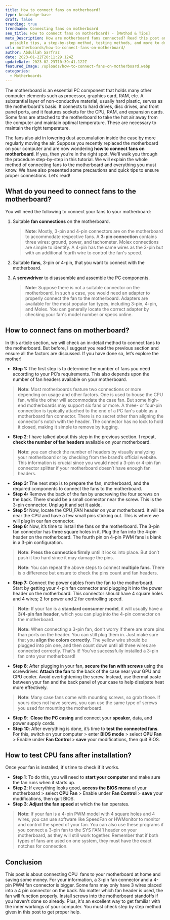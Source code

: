 ```yaml
---
title: How to connect fans on motherboard?
type: knowledge-base
draft: false
trending: true
trendname: Connecting fans on motherboard
seo_title: How to connect fans on motherboard? - [Method & Tips]
meta_Description: How are motherboard fans connected? Read this post and get all
  possible tips, a step-by-step method, testing methods, and more to do it.
url: motherboards/how-to-connect-fans-on-motherboard/
author: Abdullah Sarfraz
date: 2023-01-22T20:11:29.124Z
updateDate: 2023-02-23T10:39:41.122Z
featured_Image: /uploads/how-to-connect-fans-on-motherboard.webp
categories:
  - Motherboards
---
```

The motherboard is an essential PC component that holds many other computer elements such as processor, graphics card, RAM, etc. A substantial layer of non-conductive material, usually hard plastic, serves as the motherboard's basis. It connects to hard drives, disc drives, and front panel ports, and it features sockets for the CPU, RAM, and expansion cards. Some fans are attached to the motherboard to take the hot air away from the computer and maintain optimal temperature. These are necessary to maintain the right temperature. 

The fans also aid in lowering dust accumulation inside the case by more regularly moving the air. Suppose you recently replaced the motherboard on your computer and are now wondering **how to connect fans on motherboard**. If yes, then you’re in the right spot. We'll walk you through the procedure step-by-step in this tutorial. We will explain the whole method of connecting fans to the motherboard and everything you must know. We have also presented some precautions and quick tips to ensure proper connections. Let’s read!

## What do you need to connect fans to the motherboard?

You will need the following to connect your fans to your motherboard:

1. Suitable **fan connections** on the motherboard.

   > **Note**: Mostly, 3-pin and 4-pin connectors are on the motherboard to accommodate respective fans. A **3-pin connection** contains three wires: ground, power, and tachometer. Molex connections are simple to identify. A 4-pin has the same wires as the 3-pin but with an additional fourth wire to control the fan's speed.
2. Suitable **fans**, 3-pin or 4-pin, that you want to connect with the motherboard.
3. A **screwdriver** to disassemble and assemble the PC components.

   > **Note**: Suppose there is not a suitable connector on the motherboard. In such a case, you would need an adapter to properly connect the fan to the motherboard. Adapters are available for the most popular fan types, including 3-pin, 4-pin, and Molex. You can generally locate the correct adapter by checking your fan's model number or specs online.

## How to connect fans on motherboard?

In this article section, we will check an in-detail method to connect fans to the motherboard. But before, I suggest you read the previous section and ensure all the factors are discussed. If you have done so, let’s explore the mother!

* **Step 1:** The first step is to determine the number of fans you need according to your PC’s requirements. This also depends upon the number of fan headers available on your motherboard.

> **Note**: Most motherboards feature two connections or more depending on usage and other factors. One is used to house the CPU fan, while the other will accommodate the case fan. But some high-end motherboards may support six fans or more. A three- or four-pin connection is typically attached to the end of a PC fan's cable as a motherboard fan connector. There is no secret other than aligning the connector's notch with the header. The connector has no lock to hold it closed, making it simple to remove by tugging.

* **Step 2**: I have talked about this step in the previous section. I repeat, **check the number of fan headers** available on your motherboard. 

> **Note**: you can check the number of headers by visually analyzing your motherboard or by checking from the brand’s official website. This information is crucial since you would need a 3-pin or 4-pin fan connector splitter if your motherboard doesn’t have enough fan headers.

* **Step 3:** The next step is to prepare the fan, motherboard, and the required components to connect the fans to the motherboard.
* **Step 4:** Remove the back of the fan by unscrewing the four screws on the back. There should be a small connector near the screw. This is the 3-pin connector. Unplug it and set it aside.
* **Step 5:** Now, locate the CPU_FAN header on your motherboard. It will be near the CPU and have a few small pins sticking out. This is where we will plug in our fan connector.
* **Step 6:** Now, it’s time to install the fans on the motherboard. The 3-pin fan connector has three square holes in it. Plug the fan into the 4-pin header on the motherboard. The fourth pin on 4-pin PWM fans is blank in a 3-pin configuration.

> **Note**: **Press the connection firmly** until it locks into place. But don’t push it too hard since it may damage the pins.
>
> **Note**: You can repeat the above steps to connect **multiple fans**. There is o difference but ensure to check the pins count and fan headers.

* **Step 7:** Connect the power cables from the fan to the motherboard. Start by getting your 4-pin fan connector and plugging it into the power header on the motherboard. This connector should have 4 square holes and 4 wires; 2 for power and 2 for controlling speed.

> **Note:** If your fan is a **standard consumer model**, it will usually have a **3/4-pin fan header**, which you can plug into the 4-pin connector on the motherboard.
>
> **Note:** When connecting a 3-pin fan, don't worry if there are more pins than ports on the header. You can still plug them in. Just make sure that you **align the colors correctly**. The yellow wire should be plugged into pin one, and then count down until all three wires are connected correctly. That's it! You've successfully installed a 3-pin fan onto your motherboard!

* **Step 8**: After plugging in your fan, **secure the fan with screws** using the screwdriver. **Attach the fan** to the back of the case near your GPU and CPU cooler. Avoid overtightening the screw. Instead, use thermal paste between your fan and the back panel of your case to help dissipate heat more effectively.

> **Note**: Many case fans come with mounting screws, so grab those. If yours does not have screws, you can use the same type of screws you used for mounting the motherboard.

* **Step 9**:  **Close the PC casing** and connect your **speaker**, data, and power supply cords.
* **Step 10**: After everything is done, it’s time to **test the connected fans**. For this, switch on your computer > enter **BIOS mode** > select **CPU Fan** > Enable under **Fan Control** > **save** your modifications, then quit BIOS.

## How to test CPU fans after installation?

Once your fan is installed, it's time to check if it works.

* **Step 1**: To do this, you will need to **start your computer** and make sure the fan runs when it starts up.
* **Step 2**: If everything looks good, **access the BIOS menu** of your motherboard > select **CPU Fan** > Enable under **Fan Control** > **save** your modifications, then quit BIOS.
* **Step 3**: **Adjust the fan speed** at which the fan operates.

> **Note**: If your fan is a 4-pin PWM model with 4 square holes and 4 wires, you can use software like SpeedFan or HWMonitor to monitor and control the speed of your fan. You can also use these programs if you connect a 3-pin fan to the SYS FAN 1 header on your motherboard, as they will still work together. Remember that if both types of fans are used on one system, they must have the exact notches for connection.

## Conclusion

This post is about connecting CPU  fans to your motherboard at home and saving some money. For your information, a 3-pin fan connector and a 4-pin PWM fan connector is bigger. Some fans may only have 3 wires placed into a 4 pin connector on the back. No matter which fan header is used, the fan will function properly. Install screws into the motherboard standoffs if you haven't done so already. Plus, it's an excellent way to get familiar with the inner workings of your computer. You must check step by step method given in this post to get proper help.